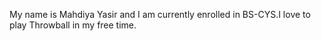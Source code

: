 My name is Mahdiya Yasir and I am currently enrolled in BS-CYS.I love to play Throwball in my free time.
